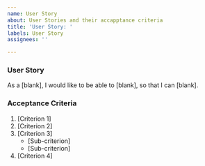 ```yaml
---
name: User Story
about: User Stories and their accapptance criteria
title: 'User Story: '
labels: User Story
assignees: ''

---
```


### User Story

As a [blank], I would like to be able to [blank], so that I can [blank].

### Acceptance Criteria

1. [Criterion 1]
2. [Criterion 2]
3. [Criterion 3]
   - [Sub-criterion]
   - [Sub-criterion]
4. [Criterion 4]
